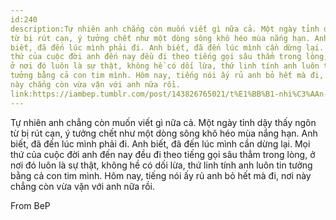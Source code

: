 ```yaml
---
id:240
description:Tự nhiên anh chẳng còn muốn viết gì nữa cả. Một ngày tỉnh dậy thấy ngôn
từ bị rút cạn, ý tưởng chết như một dòng sông khô héo mùa nắng hạn. Anh
biết, đã đến lúc mình phải đi. Anh biết, đã đến lúc mình cần dừng lại. Mọi
thứ của cuộc đời anh đến nay đều đi theo tiếng gọi sâu thẳm trong lòng,
ở nơi đó luôn là sự thật, không hề có dối lừa, thứ linh tính anh luôn tin
tưởng bằng cả con tim mình. Hôm nay, tiếng nói ấy rủ anh bỏ hết mà đi, nơi
này chẳng còn vừa vặn với anh nữa rồi.
link:https://iambep.tumblr.com/post/143826765021/t%E1%BB%B1-nhi%C3%AAn-anh-ch%E1%BA%B3ng-c%C3%B2n-mu%E1%BB%91n-vi%E1%BA%BFt-g%C3%AC-n%E1%BB%AFa-c%E1%BA%A3-m%E1%BB%99t
---
```


Tự nhiên anh chẳng còn muốn viết gì nữa cả. Một ngày tỉnh dậy thấy ngôn
từ bị rút cạn, ý tưởng chết như một dòng sông khô héo mùa nắng hạn. Anh
biết, đã đến lúc mình phải đi. Anh biết, đã đến lúc mình cần dừng lại. Mọi
thứ của cuộc đời anh đến nay đều đi theo tiếng gọi sâu thẳm trong lòng,
ở nơi đó luôn là sự thật, không hề có dối lừa, thứ linh tính anh luôn tin
tưởng bằng cả con tim mình. Hôm nay, tiếng nói ấy rủ anh bỏ hết mà đi, nơi
này chẳng còn vừa vặn với anh nữa rồi.

From BeP
